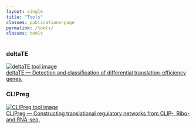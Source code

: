 ```yaml
---
layout: single
title: "Tools"
classes: publications-page
permalink: /tools/
classes: tools
---
```

<div class="tool-gallery">
  <div class="tool-block">
    <h3>deltaTE</h3>
    <div class="image-hover-container">
      <a href="https://github.com/SGDDNB/translational_regulation">
        <img src="{{ '/assets/images/delta-te.jpg' | relative_url }}" alt="deltaTE tool image">
        <div class="hover-text">
          deltaTE — Detection and classification of differential translation-efficiency genes.
        </div>
      </a>
    </div>
  </div>

  <div class="tool-block">
    <h3>CLIPreg</h3>
    <div class="image-hover-container">
      <a href="https://github.com/SGDDNB/CLIPreg">
        <img src="{{ '/assets/images/clip-reg.png' | relative_url }}" alt="CLIPreg tool image">
        <div class="hover-text">
          CLIPreg — Constructing translational regulatory networks from CLIP-, Ribo- and RNA-seq.
        </div>
      </a>
    </div>
  </div>
</div>







